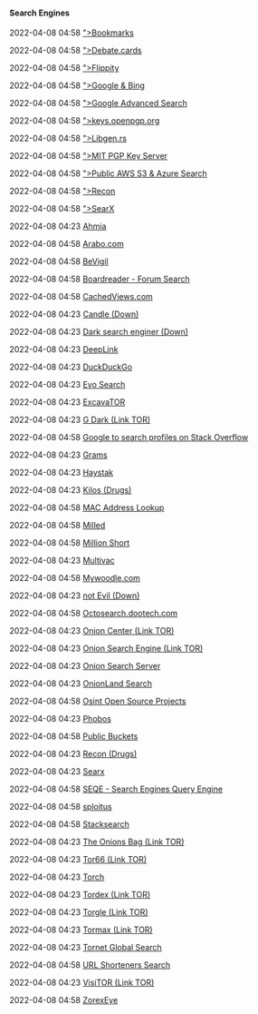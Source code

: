 ####  Search Engines

2022-04-08 04:58 [&quot;&gt;Bookmarks](https://one-plus.github.io/Bookmarks)

2022-04-08 04:58 [&quot;&gt;Debate.cards](http://debate.cards/)

2022-04-08 04:58 [&quot;&gt;Flippity](https://www.flippity.com/)

2022-04-08 04:58 [&quot;&gt;Google &amp; Bing](https://one-plus.github.io/GoogleBing)

2022-04-08 04:58 [&quot;&gt;Google Advanced Search](https://www.google.com/advanced_search)

2022-04-08 04:58 [&quot;&gt;keys.openpgp.org](https://keys.openpgp.org/)

2022-04-08 04:58 [&quot;&gt;Libgen.rs](http://libgen.rs/)

2022-04-08 04:58 [&quot;&gt;MIT PGP Key Server](https://pgp.mit.edu/)

2022-04-08 04:58 [&quot;&gt;Public AWS S3 &amp; Azure Search](https://buckets.grayhatwarfare.com/)

2022-04-08 04:58 [&quot;&gt;Recon](http://recon222tttn4ob7ujdhbn3s4gjre7netvzybuvbq2bcqwltkiqinhad.onion.pet/)

2022-04-08 04:58 [&quot;&gt;SearX](https://searx.ninja/)

2022-04-08 04:23 [Ahmia](http://msydqstlz2kzerdg.onion/)

2022-04-08 04:58 [Arabo.com](http://arabo.com/)

2022-04-08 04:58 [BeVigil](https://bevigil.com/)

2022-04-08 04:58 [Boardreader - Forum Search](https://boardreader.com/)

2022-04-08 04:58 [CachedViews.com](https://cachedviews.com/)

2022-04-08 04:23 [Candle (Down)](https://gjobqjj7wyczbqie.onion/)

2022-04-08 04:23 [Dark search enginer (Down)](https://7pwy57iklvt6lyhe.onion/)

2022-04-08 04:23 [DeepLink](http://deeplinkdeatbml7.onion/index.php)

2022-04-08 04:23 [DuckDuckGo](https://3g2upl4pq6kufc4m.onion/)

2022-04-08 04:23 [Evo Search](http://evo7no6twwwrm63c.onion/evo)

2022-04-08 04:23 [ExcavaTOR](http://2fd6cemt4gmccflhm6imvdfvli3nf7zn6rfrwpsy7uhxrgbypvwf5fad.onion/)

2022-04-08 04:23 [G Dark (Link TOR)](http://gdarku42fzpyrfra.onion/gdark/search.php)

2022-04-08 04:58 [Google to search profiles on Stack Overflow](https://recruitin.net/stackoverflow.php)

2022-04-08 04:23 [Grams](http://grams64rarzrk7rzdaz2fpb7lehcyi7zrrf5kd6w2uoamp7jw2aq6vyd.onion/)

2022-04-08 04:23 [Haystak](http://haystakvxad7wbk5.onion/)

2022-04-08 04:23 [Kilos (Drugs)](http://dnmugu4755642434.onion/search)

2022-04-08 04:58 [MAC Address Lookup](https://maclookup.app/)

2022-04-08 04:58 [Milled](https://milled.com/search)

2022-04-08 04:58 [Million Short](https://millionshort.com/)

2022-04-08 04:23 [Multivac](http://multivacigqzqqon.onion/)

2022-04-08 04:58 [Mywoodle.com](https://mywoodle.com/)

2022-04-08 04:23 [not Evil (Down)](http://hss3uro2hsxfogfq.onion/)

2022-04-08 04:58 [Octosearch.dootech.com](https://octosearch.dootech.com/)

2022-04-08 04:23 [Onion Center (Link TOR)](http://5qqrlc7hw3tsgokkqifb33p3mrlpnleka2bjg7n46vih2synghb6ycid.onion/)

2022-04-08 04:23 [Onion Search Engine (Link TOR)](http://5u56fjmxu63xcmbk.onion/)

2022-04-08 04:23 [Onion Search Server](http://oss7wrm7xvoub77o.onion/oss)

2022-04-08 04:23 [OnionLand Search](http://3bbaaaccczcbdddz.onion/)

2022-04-08 04:58 [Osint Open Source Projects](https://awesomeopensource.com/projects/osint)

2022-04-08 04:23 [Phobos](http://phobosxilamwcg75xt22id7aywkzol6q6rfl2flipcqoc4e4ahima5id.onion/)

2022-04-08 04:58 [Public Buckets](https://osint.sh/buckets/)

2022-04-08 04:23 [Recon (Drugs)](http://reconponydonugup.onion/)

2022-04-08 04:23 [Searx](http://searxbi3f73mmdeb.onion/)

2022-04-08 04:58 [SEQE - Search Engines Query Engine](https://seqe.me/)

2022-04-08 04:58 [sploitus](https://sploitus.com/)

2022-04-08 04:58 [Stacksearch](https://stacksear.ch/)

2022-04-08 04:23 [The Onions Bag (Link TOR)](http://onionbagy25be2bg.onion/onionbag)

2022-04-08 04:23 [Tor66 (Link TOR)](http://tor66sewebgixwhcqfnp5inzp5x5uohhdy3kvtnyfxc2e5mxiuh34iid.onion/)

2022-04-08 04:23 [Torch](http://xmh57jrknzkhv6y3ls3ubitzfqnkrwxhopf5aygthi7d6rplyvk3noyd.onion/)

2022-04-08 04:23 [Tordex (Link TOR)](http://tordex7iie7z2wcg.onion/)

2022-04-08 04:23 [Torgle (Link TOR)](http://torgle5fj664v7pf.onion/torgle)

2022-04-08 04:23 [Tormax (Link TOR)](http://wygw2dhnah3on4huiai52b3vvecqyzwhjhvz7w4e5fd6cokxyzeq5zqd.onion/)

2022-04-08 04:23 [Tornet Global Search](http://tgs5dkeqkg5hrjjk.onion/tgs)

2022-04-08 04:58 [URL Shorteners Search](https://shorteners.grayhatwarfare.com/)

2022-04-08 04:23 [VisiTOR (Link TOR)](http://visitorfi5kl7q7i.onion/search)

2022-04-08 04:58 [ZorexEye](http://zorexeye.com/)




